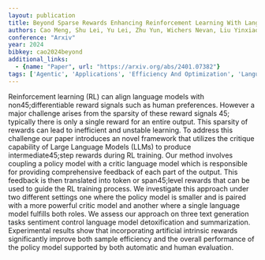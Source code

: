 ```yaml
---
layout: publication
title: Beyond Sparse Rewards Enhancing Reinforcement Learning With Language Model Critique In Text Generation
authors: Cao Meng, Shu Lei, Yu Lei, Zhu Yun, Wichers Nevan, Liu Yinxiao, Meng Lei
conference: "Arxiv"
year: 2024
bibkey: cao2024beyond
additional_links:
  - {name: "Paper", url: "https://arxiv.org/abs/2401.07382"}
tags: ['Agentic', 'Applications', 'Efficiency And Optimization', 'Language Modeling', 'Reinforcement Learning', 'Tools', 'Training Techniques']
---
```

Reinforcement learning (RL) can align language models with non45;differentiable reward signals such as human preferences. However a major challenge arises from the sparsity of these reward signals 45; typically there is only a single reward for an entire output. This sparsity of rewards can lead to inefficient and unstable learning. To address this challenge our paper introduces an novel framework that utilizes the critique capability of Large Language Models (LLMs) to produce intermediate45;step rewards during RL training. Our method involves coupling a policy model with a critic language model which is responsible for providing comprehensive feedback of each part of the output. This feedback is then translated into token or span45;level rewards that can be used to guide the RL training process. We investigate this approach under two different settings one where the policy model is smaller and is paired with a more powerful critic model and another where a single language model fulfills both roles. We assess our approach on three text generation tasks sentiment control language model detoxification and summarization. Experimental results show that incorporating artificial intrinsic rewards significantly improve both sample efficiency and the overall performance of the policy model supported by both automatic and human evaluation.
